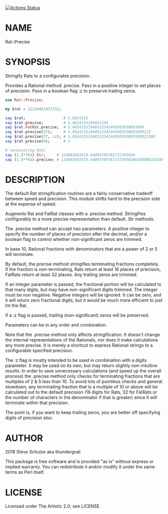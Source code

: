 [![Actions Status](https://github.com/thundergnat/Rat-Precise/actions/workflows/test.yml/badge.svg)](https://github.com/thundergnat/Rat-Precise/actions)

NAME
====

Rat::Precise

SYNOPSIS
========

Stringify Rats to a configurable precision.

Provides a Rational method .precise. Pass in a positive integer to set places of precision. Pass in a boolean flag :z to preserve trailing zeros.

```raku
use Rat::Precise;

my $rat = 2213445/437231;

say $rat;                 # 5.0624155
say $rat.precise;         # 5.0624155194851234
say $rat.FatRat.precise;  # 5.06241551948512342445983930691099
say $rat.precise(37);     # 5.06241551948512342445983930691099213
say $rat.precise(37, :z); # 5.0624155194851234244598393069109921300
say $rat.precise(0);      # 5

# terminating Rats
say (1.5**63).Str;     # 124093581919.64894769782737365038
say (1.5**63).precise; # 124093581919.648947697827373650380188008224280338254175148904323577880859375
```

DESCRIPTION
===========

The default Rat stringification routines are a fairly conservative tradeoff between speed and precision. This module shifts hard to the precision side at the expense of speed.

Augments Rat and FatRat classes with a .precise method. Stringifies configurably to a more precise representation than default .Str methods.

The .precise method can accept two parameters. A positive integer to specify the number of places of precision after the decimal, and/or a boolean flag to control whether non-significant zeros are trimmed.

In base 10, Rational fractions with denominators that are a power of 2 or 5 will terminate.

By default, the precise method stringifies terminating fractions completely. If the fraction is non-terminating, Rats return at least 16 places of precision, FatRats return at least 32 places. Any trailing zeros are trimmed.

If an integer parameter is passed, the fractional portion will be calculated to that many digits, but may have non-significant digits trimmed. The integer must be non negative. Negative integers will be ignored. It can be zero, and it will return zero fractional digits, but it would be much more efficient to just Int the Rat.

If a :z flag is passed, trailing (non-significant) zeros will be preserved.

Parameters can be in any order and combination.

Note that the .precise method only affects stringification. It doesn't change the internal representations of the Rationals, nor does it make calculations any more precise. It is merely a shortcut to express Rational strings to a configurable specified precision.

The :z flag is mostly intended to be used in combination with a digits parameter. It may be used on its own, but may return slightly non-intuitive results. In order to save unnecessary calculations (and speed up the overall process) the .precise method only checks for terminating fractions that are multiples of 2 & 5 less than 10. To avoid lots of pointless checks and general slowdown, any terminating fraction that is a multiple of 10 or above will be calculated out to the default precision (16 digits for Rats, 32 for FatRats or the number of characters in the denominator if that is greater) since it will terminate within that precision.

The point is, if you want to keep trailing zeros, you are better off specifying digits of precision also.

AUTHOR
======

2018 Steve Schulze aka thundergnat

This package is free software and is provided "as is" without express or implied warranty. You can redistribute it and/or modify it under the same terms as Perl itself.

LICENSE
=======

Licensed under The Artistic 2.0; see LICENSE.

